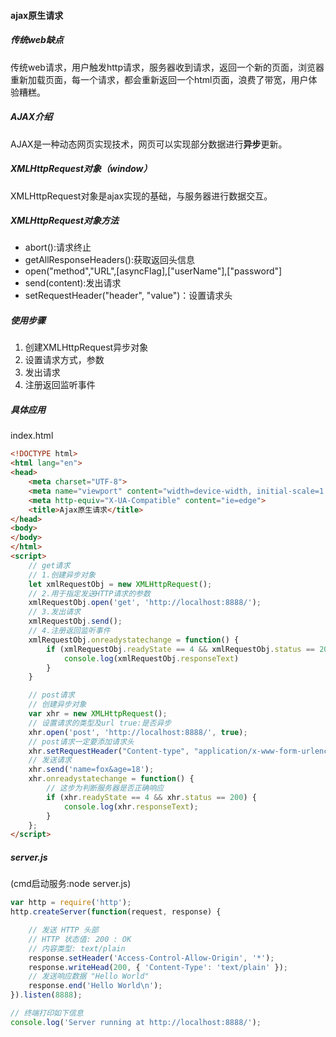 #### ajax原生请求

##### 传统web缺点
传统web请求，用户触发http请求，服务器收到请求，返回一个新的页面，浏览器重新加载页面，每一个请求，都会重新返回一个html页面，浪费了带宽，用户体验糟糕。

##### AJAX介绍
AJAX是一种动态网页实现技术，网页可以实现部分数据进行**异步**更新。

##### XMLHttpRequest对象（window）
XMLHttpRequest对象是ajax实现的基础，与服务器进行数据交互。

##### XMLHttpRequest对象方法
* abort():请求终止
* getAllResponseHeaders():获取返回头信息
* open("method","URL",[asyncFlag],["userName"],["password"]
* send(content):发出请求
* setRequestHeader("header", "value")：设置请求头

##### 使用步骤
1. 创建XMLHttpRequest异步对象
2. 设置请求方式，参数
3. 发出请求
4. 注册返回监听事件

##### 具体应用

index.html

```html
<!DOCTYPE html>
<html lang="en">
<head>
    <meta charset="UTF-8">
    <meta name="viewport" content="width=device-width, initial-scale=1.0">
    <meta http-equiv="X-UA-Compatible" content="ie=edge">
    <title>Ajax原生请求</title>
</head>
<body>
</body>
</html>
<script>
    // get请求
    // 1.创建异步对象
    let xmlRequestObj = new XMLHttpRequest();
    // 2.用于指定发送HTTP请求的参数 
    xmlRequestObj.open('get', 'http://localhost:8888/');
    // 3.发出请求
    xmlRequestObj.send();
    // 4.注册返回监听事件
    xmlRequestObj.onreadystatechange = function() {
        if (xmlRequestObj.readyState == 4 && xmlRequestObj.status == 200) {
            console.log(xmlRequestObj.responseText)
        }
    }

    // post请求
    // 创建异步对象  
    var xhr = new XMLHttpRequest();
    // 设置请求的类型及url true:是否异步
    xhr.open('post', 'http://localhost:8888/', true);
    // post请求一定要添加请求头
    xhr.setRequestHeader("Content-type", "application/x-www-form-urlencoded");
    // 发送请求
    xhr.send('name=fox&age=18');
    xhr.onreadystatechange = function() {
        // 这步为判断服务器是否正确响应
        if (xhr.readyState == 4 && xhr.status == 200) {
            console.log(xhr.responseText);
        }
    };
</script>
```

##### server.js 
(cmd启动服务:node server.js)
```js
var http = require('http');
http.createServer(function(request, response) {

    // 发送 HTTP 头部 
    // HTTP 状态值: 200 : OK
    // 内容类型: text/plain
    response.setHeader('Access-Control-Allow-Origin', '*');
    response.writeHead(200, { 'Content-Type': 'text/plain' });
    // 发送响应数据 "Hello World"
    response.end('Hello World\n');
}).listen(8888);

// 终端打印如下信息
console.log('Server running at http://localhost:8888/');
```



